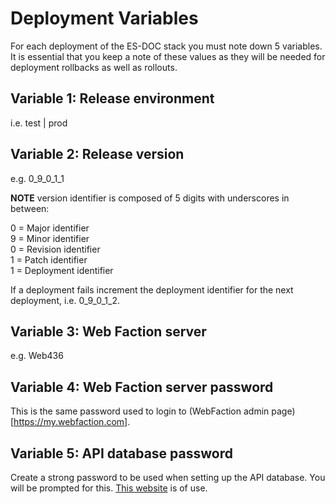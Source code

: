 # Deployment Variables

For each deployment of the ES-DOC stack you must note down 5 variables.  It is essential that you keep a note of these values as they will be needed for deployment rollbacks as well as rollouts.

##	Variable 1: Release environment

i.e. test | prod

##	Variable 2: Release version

e.g. 0_9_0_1_1

**NOTE** version identifier is composed of 5 digits with underscores in between:

0 = Major identifier  
9 = Minor identifier  
0 = Revision identifier  
1 = Patch identifier  
1 = Deployment identifier  

If a deployment fails increment the deployment identifier for the next deployment, i.e. 0_9_0_1_2.

##	Variable 3: Web Faction server

e.g. Web436

##	Variable 4: Web Faction server password

This is the same password used to login to (WebFaction admin page)[https://my.webfaction.com].

##	Variable 5: API database password

Create a strong password to be used when setting up the API database.  You will be prompted for this.  [This website](https://strongpasswordgenerator.com) is of use.  
